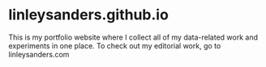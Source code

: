 # linleysanders.github.io
This is my portfolio website where I collect all of my data-related work and experiments in one place. To check out my editorial work, go to linleysanders.com
